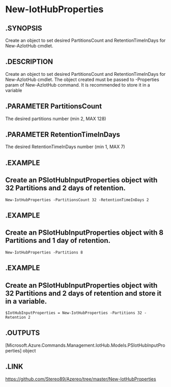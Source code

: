 # New-IotHubProperties

## .SYNOPSIS
Create an object to set desired PartitionsCount and RetentionTimeInDays for New-AzIotHub cmdlet.

## .DESCRIPTION
Create an object to set desired PartitionsCount and RetentionTimeInDays for New-AzIotHub cmdlet.
The object created must be passed to -Properties param of New-AzIotHub command. It is recommended to store it in a variable
  
## .PARAMETER **PartitionsCount**
The desired partitions number (min 2, MAX 128)

## .PARAMETER **RetentionTimeInDays**
The desired RetentionTimeInDays number (min 1, MAX 7)

##  .EXAMPLE
## Create an PSIotHubInputProperties object with 32 Partitions and 2 days of retention.
    New-IotHubProperties -PartitionsCount 32 -RetentionTimeInDays 2

## .EXAMPLE
## Create an PSIotHubInputProperties object with 8 Partitions and 1 day of retention.
    New-IotHubProperties -Partitions 8

## .EXAMPLE
## Create an PSIotHubInputProperties object with 32 Partitions and 2 days of retention and store it in a variable.
    $IotHubInputProperties = New-IotHubProperties -Partitions 32 -Retention 2

## .OUTPUTS
  [Microsoft.Azure.Commands.Management.IotHub.Models.PSIotHubInputProperties] object 

## .LINK
  https://github.com/Stereo89/Azereo/tree/master/New-IotHubProperties